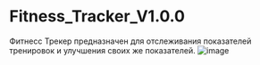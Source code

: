 # Fitness_Tracker_V1.0.0
Фитнесс Трекер предназначен для отслеживания показателей тренировок и улучшения своих же показателей.
![image](https://github.com/user-attachments/assets/2a89087e-88d6-41f2-9761-4ca8e862b21a)
